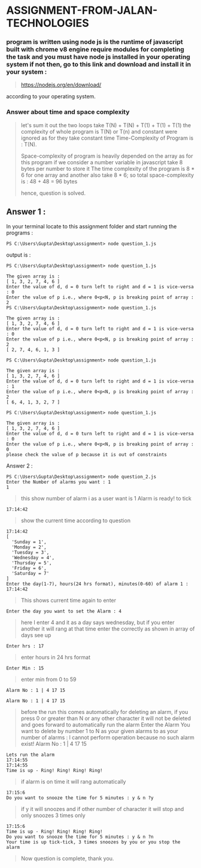 # ASSIGNMENT-FROM-JALAN-TECHNOLOGIES

### program is written using node js is the runtime of javascript built with chrome v8 engine require modules for completing the task and you must have node js installed in your operating system if not then, go to this link and download and install it in your system :

> https://nodejs.org/en/download/

according to your operating system.


### Answer about time and space complexity
> let's sum it out the two loops take T(N) + T(N) + T(1) + T(1) + T(1)
> the complexity of whole program is T(N) or T(n) and constant were ignored as for they take constant time
> Time-Complexity of Program is : T(N).
> 
> Space-complexity of program is heavily depended on the array as for this program if we consider a number variable in 
> javascript take 8 bytes per number to store it 
> The time complexity of the program is 8 * 6 for one array and another also take 8 * 6;
> so total space-complexity is : 48 + 48 = 96 bytes
> 
> hence, question is solved.

## Answer 1 : 
In your terminal locate to this assignment folder and start running the programs : 

    PS C:\Users\Gupta\Desktop\assignment> node question_1.js

output is : 

    PS C:\Users\Gupta\Desktop\assignment> node question_1.js
    
    The given array is :
    [ 1, 3, 2, 7, 4, 6 ]
    Enter the value of d, d = 0 turn left to right and d = 1 is vice-versa : 0
    Enter the value of p i.e., where 0<p<N, p is breaking point of array : 2
    PS C:\Users\Gupta\Desktop\assignment> node question_1.js
    
    The given array is :
    [ 1, 3, 2, 7, 4, 6 ]
    Enter the value of d, d = 0 turn left to right and d = 1 is vice-versa : 0
    Enter the value of p i.e., where 0<p<N, p is breaking point of array : 2
    [ 2, 7, 4, 6, 1, 3 ]
    
    PS C:\Users\Gupta\Desktop\assignment> node question_1.js
    
    The given array is :
    [ 1, 3, 2, 7, 4, 6 ]
    Enter the value of d, d = 0 turn left to right and d = 1 is vice-versa : 1
    Enter the value of p i.e., where 0<p<N, p is breaking point of array : 2
    [ 6, 4, 1, 3, 2, 7 ]
    
    PS C:\Users\Gupta\Desktop\assignment> node question_1.js
    
    The given array is :
    [ 1, 3, 2, 7, 4, 6 ]
    Enter the value of d, d = 0 turn left to right and d = 1 is vice-versa : 0
    Enter the value of p i.e., where 0<p<N, p is breaking point of array : 0
    please check the value of p because it is out of constraints


Answer 2 :

    PS C:\Users\Gupta\Desktop\assignment> node question_2.js
    Enter the Number of alarms you want : 1
    1
> this show number of alarm i as a user want is 1
    Alarm is ready! to tick

    17:14:42
> show the current time according to question

    17:14:42
    [
      'Sunday = 1',
      'Monday = 2',
      'Tuesday = 3',
      'Wednesday = 4',
      'Thursday = 5',
      'Friday = 6',
      'Saturday = 7'
    ]
    Enter the day(1-7), hours(24 hrs format), minutes(0-60) of alarm 1 :
    17:14:42
> This shows current time again to enter 

    Enter the day you want to set the Alarm : 4
> here I enter 4 and it as a day says wednesday, but if you enter another it will rang at that time enter the correctly as shown in array of days see up

    Enter hrs : 17
> enter hours in 24 hrs format

    Enter Min : 15
> enter min from 0 to 59

    Alarm No : 1 | 4 17 15

    Alarm No : 1 | 4 17 15

> before the run this comes automatically for deleting an alarm, if you press 0 or greater than N or any other character it will not be deleted and goes forward to automatically run the alarm
    Enter the Alarm You want to delete by number 1 to N as your given alarms to as your number of alarms : l
    cannot perform operation because no such alarm exist!
    Alarm No : 1 | 4 17 15

    Lets run the alarm
    17:14:55
    17:14:55
    Time is up - Ring! Ring! Ring! Ring!
> if alarm is on time it will rang automatically

    17:15:6
    Do you want to snooze the time for 5 minutes : y & n ?y

> if y it will snoozes and if other number of character it will stop and only snoozes 3 times only

    17:15:6
    Time is up - Ring! Ring! Ring! Ring!
    Do you want to snooze the time for 5 minutes : y & n ?n
    Your time is up tick-tick, 3 times snoozes by you or you stop the alarm

> Now question is complete, thank you.
    

